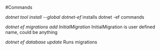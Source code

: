 #Commands

*dotnet tool install --global dotnet-ef*
installs dotnet -ef commands

*dotnet ef migrations add InitialMigration* 
InitialMigration is user defined name, could be anything

*dotnet ef database update*
Runs migrations